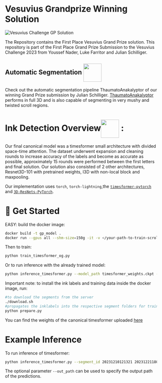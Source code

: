 # Vesuvius Grandprize Winning Solution
![Vesuvius Challenge GP Solution](pictures/logo.png)

The Repository contains the First Place Vesuvius Grand Prize solution. 
This repository is part of the First Place Grand Prize Submission to the Vesuvius Challenge 2023 from Youssef Nader, Luke Farritor and Julian Schilliger.

<!-- <img align="center" width="60" height="60" src="pictures/ThaumatoAnakalyptor.png">  -->
## Automatic Segmentation <img align="center" width="60" height="60" src="pictures/ThaumatoAnakalyptor.png"> 
Check out the automatic segmentation pipeline ThaumatoAnakalyptor of our winning Grand Prize submission by Julian Schilliger. 
[ThaumatoAnakalyptor](https://github.com/schillij95/ThaumatoAnakalyptor/tree/main) performs in full 3D and is also capable of segmenting in very mushy and twisted scroll regions.

# Ink Detection Overview<img align="center" width="60" height="60" src="pictures/logo.png"> :
Our final canonical model was a timesformer small architecture with divided space-time attention. 
The dataset underwent expansion and cleaning rounds to increase accuracy of the labels and become as accurate as possible, approximately 15 rounds were performed between the first letters and final solution. 
Our solution also consisted of 2 other architectures, Resnet3D-101 with pretrained weights, I3D with non-local block and maxpooling. 

Our implementation uses `torch`, `torch-lightning`,the [`timesformer-pytorch`](https://github.com/lucidrains/TimeSformer-pytorch) and [`3D-ResNets-PyTorch`](https://github.com/kenshohara/3D-ResNets-PyTorch/blob/master/models/resnet.py). 


# 🚀 Get Started

EASY: build the docker image: 

```bash
docker build -t gp_model .
docker run --gpus all --shm-size=150g -it -v </your-path-to-train-scrolls>:/workspace/train_scrolls youssef_gp
```

Then to train:

```bash
python train_timesformer_og.py
```

Or to run inference with the already trained model:

```bash
python inference_timesformer.py --model_path timesformer_weights.ckpt --segment_path train_scrolls --segment_id 20231005123336
```

Important note: to install the ink labels and training data inside the docker image, run:

```bash
#to download the segments from the server
./download.sh
#propagates the inklabels into the respective segment folders for training
python prepare.py
```
You can find the weights of the canonical timesformer uploaded [here](https://drive.google.com/drive/folders/1rn3GMOvtJRMBHOxVhWFVSY6IVI6xUnYp?usp=sharing)
# Example Inference

To run inference of timesformer:

```bash
python inference_timesformer.py --segment_id 20231210121321 20231221180251 --segment_path $(pwd)/train_scrolls --model_path timesformer_weights.ckpt
```

The optional parameter ```--out_path``` can be used to specify the output path of the predictions.
